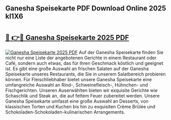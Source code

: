 ## Ganesha Speisekarte PDF Download Online 2025 kl1X6

# <h2><a href="http://gc8vdw3.nevu.top/?p=Ganesha+Speisekarte">🔗 👉🔴 Ganesha Speisekarte 2025 PDF</a></h2>

[![Ganesha Speisekarte 2025 PDF](https://i.imgur.com/dBaPXMq.png)](http://gc8vdw3.nevu.top/?p=Ganesha+Speisekarte)
Auf der Ganesha Speisekarte finden Sie nicht nur eine Liste der angebotenen Gerichte in einem Restaurant oder Café, sondern auch etwas, das für Ihren Geschmack köstlich und geeignet ist. Es gibt eine große Auswahl an frischen Salaten auf der Ganesha Speisekarte unseres Restaurants, die Sie in unserem Salatbereich probieren können. Für Fleischliebhaber bietet unsere Ganesha Speisekarte eine umfangreiche Auswahl an Rind-, Schweinefleisch-, Hühnchen- und Fischgerichten. Unseren Auserwählten bieten wir exquisite Gerichte wie Schaschlik und Steak an, die auf fettem Feuer zubereitet werden. Unsere Ganesha Speisekarte umfasst eine große Auswahl an Desserts, von klassischen Torten und Kuchen bis hin zu exquisiten Crème Brûlée und Schokoladen-Schokoladen-kulinarischen Arrangements.
